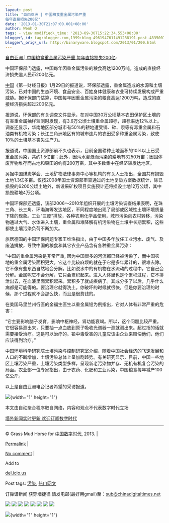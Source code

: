 ```yaml
--- 
layout: post 
title: "自由亚洲 | 中国粮食重金属污染严重
每年直接损失200亿" 
date: '2013-01-30T21:07:00.001+08:00' 
author: Wenh Q
tags: - view modified\_time: '2013-09-30T15:22:34.553+08:00'
blogger\_id: tag:blogger.com,1999:blog-4961947611491238191.post-4835007494258166461
blogger\_orig\_url: http://binaryware.blogspot.com/2013/01/200.html
---
```

[自由亚洲 | 中国粮食重金属污染严重
每年直接损失200亿](http://feedproxy.google.com/~r/chinagfwblog/~3/UJw94tXvWng/):



中国环保部门透露，中国每年因重金属污染的粮食高达1200万吨，造成的直接经济损失逾人民币200亿元。

<div>

[中国](https://meilizhongguo.biz/chinese/tag/%e4%b8%ad%e5%9b%bd/?category=19168 "标签 中国 下的日志")《第一财经日报》1月29日的报道说，环保部透露，重金属造成的水源和土壤污染，已对中国的生态环境、食品安全、百姓身体健康和农业可持续发展构成严重威胁。据环保部门估算，中国每年因重金属污染的粮食高达1200万吨，造成的直接经济损失超过200亿元。

报道说，环保部的有关调查文件显示，在对中国30万公顷基本农田保护区土壤的有害重金属抽样监测时发现，有3.6万公顷土壤重金属超标，超标率达12%以上。调查还显示，华南地区部分城市有50%的耕地遭受镉、砷、汞等有毒重金属和石油类有机物污染；长江三角洲地区有的城市连片的农田受多种重金属污染，致使10%的土壤基本丧失生产力。

报道说，中国国土资源部前不久也表示，目前全国耕种土地面积的10%以上已受重金属污染，共约1.5亿亩；此外，因污水灌溉而污染的耕地有3250万亩；因固体废弃物堆存而占地和毁田的约有200万亩，其中多数集中在经济较发达地区。

另据中国煤炭学会、土地矿物法律事务中心等机构的有关人士指出，全国共有损毁土地1.3亿多亩。仅按2008年国土资源部审查通过的土地复垦方案数据统计，除已损毁的6200公顷土地外，新设采矿权项目实施预计还将损毁土地12万公顷，其中损毁耕地4万公顷。

中国环保部还透露，该部2006～2010年组织开展的土壤污染调查结果表明，在珠三角、长三角、环渤海等发达地区，不同程度地出现了局部或区域性土壤环境质量下降的现象。工业“三废”排放，各种农用化学品使用，城市污染向农村转移，污染物通过大气、水体进入土壤，重金属和难降解有机污染物在土壤中长期累积，这些都使土壤污染负荷不断加大。

旅居德国的中国环保问题专家王维洛指出，由于中国多年放任工业污水、废气、及废渣排放，导致中国的粮食和其它农业产品含有各种重金属污染：

“中国的重金属污染是非常严重,
因为中国很多的河流都已经被污染了，而中国农地的重金属污染面积更大。它这个比较麻烦的就在于它是多年累计的，很难去除。它不像有些东西自然地会分解。比如说水中的有机物在水流动的过程中，它自己会分解。金属呢它不会分解，它只会累积起来。进入人体里也是个累积过程，它不排泄出去，在血液里面累积起来。累积多了就成疾病了。其成分多了以后，几乎什么病都是可能得的。要治理它就得洗土。你破坏的时候就很快，但是你要治理的时候，那个过程就不会那么快，而且是很费钱的。

在美国马里兰州行医的金福生医生以重金属铅为例指出，它对人体有非常严重的危害：

“它主要影响脑子发育，影响中枢神经，肾功能衰竭。所以，这个问题比较严重。它很容易测出来，只要抽一点血放到原子吸收光谱器一测就测出来。超过指的话就需要接受治疗。这是可以治疗的。铅中毒受害的儿童应该由企业来赔偿他们，他们应该得到治疗。”

中国环境科学研究院土壤污染与控制研究室介绍，随着中国社会经济的飞速发展和人口的不断增加，土壤污染总体上呈加剧趋势。有关研究显示，目前，中国一些地区土壤污染严重，土壤污染类型多样，呈现新老污染物并存、无机有机复合污染的局面。农业部一位专家指出，由于农药、化肥和工业污染，中国粮食每年减产100亿公斤。

以上是自由亚洲电台记者希望的采访报道。

</div>

![](http://pixel.quantserve.com/pixel/p-89EKCgBk8MZdE.gif){width="1"
height="1"}

本文由自动聚合程序取自网络，内容和观点不代表数字时代立场



[墙外新闻实时更新 欢迎订阅数字时代](http://eepurl.com/mstlf)


















------------------------------------------------------------------------

© Grass Mud Horse for [中国数字时代](https://meilizhongguo.biz/chinese),
2013. |

[Permalink](https://meilizhongguo.biz/chinese/2013/01/%e8%87%aa%e7%94%b1%e4%ba%9a%e6%b4%b2-%e4%b8%ad%e5%9b%bd%e7%b2%ae%e9%a3%9f%e9%87%8d%e9%87%91%e5%b1%9e%e6%b1%a1%e6%9f%93%e4%b8%a5%e9%87%8d-%e6%af%8f%e5%b9%b4%e7%9b%b4%e6%8e%a5%e6%8d%9f%e5%a4%b1200/)
|

[No
comment](https://meilizhongguo.biz/chinese/2013/01/%e8%87%aa%e7%94%b1%e4%ba%9a%e6%b4%b2-%e4%b8%ad%e5%9b%bd%e7%b2%ae%e9%a3%9f%e9%87%8d%e9%87%91%e5%b1%9e%e6%b1%a1%e6%9f%93%e4%b8%a5%e9%87%8d-%e6%af%8f%e5%b9%b4%e7%9b%b4%e6%8e%a5%e6%8d%9f%e5%a4%b1200/#comments)
|

Add to

[del.icio.us](http://del.icio.us/post?url=https://meilizhongguo.biz/chinese/2013/01/%e8%87%aa%e7%94%b1%e4%ba%9a%e6%b4%b2-%e4%b8%ad%e5%9b%bd%e7%b2%ae%e9%a3%9f%e9%87%8d%e9%87%91%e5%b1%9e%e6%b1%a1%e6%9f%93%e4%b8%a5%e9%87%8d-%e6%af%8f%e5%b9%b4%e7%9b%b4%e6%8e%a5%e6%8d%9f%e5%a4%b1200/&title=%E8%87%AA%E7%94%B1%E4%BA%9A%E6%B4%B2%20%7C%20%E4%B8%AD%E5%9B%BD%E7%B2%AE%E9%A3%9F%E9%87%8D%E9%87%91%E5%B1%9E%E6%B1%A1%E6%9F%93%E4%B8%A5%E9%87%8D%20%20%E6%AF%8F%E5%B9%B4%E7%9B%B4%E6%8E%A5%E6%8D%9F%E5%A4%B1200%E4%BA%BF)





Post tags:
[污染](https://meilizhongguo.biz/chinese/tag/%e6%b1%a1%e6%9f%93/?category=19168),
[热门网文](https://meilizhongguo.biz/chinese/tag/%e7%83%ad%e9%97%a8%e7%bd%91%e6%96%87/?category=19168)



订靠谱新闻 获穿墙捷径
请发电邮(最好用gmail)至：sub@chinadigitaltimes.net







<div>

[![](http://feeds.feedburner.com/~ff/chinagfwblog?d=yIl2AUoC8zA)](http://feeds.feedburner.com/~ff/chinagfwblog?a=UJw94tXvWng:afyXKEHtyWA:yIl2AUoC8zA)
[![](http://feeds.feedburner.com/~ff/chinagfwblog?i=UJw94tXvWng:afyXKEHtyWA:-BTjWOF_DHI)](http://feeds.feedburner.com/~ff/chinagfwblog?a=UJw94tXvWng:afyXKEHtyWA:-BTjWOF_DHI)
[![](http://feeds.feedburner.com/~ff/chinagfwblog?i=UJw94tXvWng:afyXKEHtyWA:F7zBnMyn0Lo)](http://feeds.feedburner.com/~ff/chinagfwblog?a=UJw94tXvWng:afyXKEHtyWA:F7zBnMyn0Lo)
[![](http://feeds.feedburner.com/~ff/chinagfwblog?i=UJw94tXvWng:afyXKEHtyWA:V_sGLiPBpWU)](http://feeds.feedburner.com/~ff/chinagfwblog?a=UJw94tXvWng:afyXKEHtyWA:V_sGLiPBpWU)
[![](http://feeds.feedburner.com/~ff/chinagfwblog?d=qj6IDK7rITs)](http://feeds.feedburner.com/~ff/chinagfwblog?a=UJw94tXvWng:afyXKEHtyWA:qj6IDK7rITs)
[![](http://feeds.feedburner.com/~ff/chinagfwblog?d=l6gmwiTKsz0)](http://feeds.feedburner.com/~ff/chinagfwblog?a=UJw94tXvWng:afyXKEHtyWA:l6gmwiTKsz0)
[![](http://feeds.feedburner.com/~ff/chinagfwblog?i=UJw94tXvWng:afyXKEHtyWA:gIN9vFwOqvQ)](http://feeds.feedburner.com/~ff/chinagfwblog?a=UJw94tXvWng:afyXKEHtyWA:gIN9vFwOqvQ)
[![](http://feeds.feedburner.com/~ff/chinagfwblog?d=TzevzKxY174)](http://feeds.feedburner.com/~ff/chinagfwblog?a=UJw94tXvWng:afyXKEHtyWA:TzevzKxY174)

</div>

![](http://feeds.feedburner.com/~r/chinagfwblog/~4/UJw94tXvWng){width="1"
height="1"}
